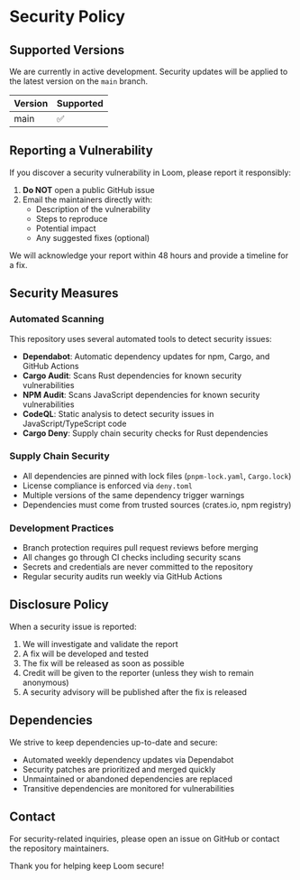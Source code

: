 # Security Policy

## Supported Versions

We are currently in active development. Security updates will be applied to the latest version on the `main` branch.

| Version | Supported          |
| ------- | ------------------ |
| main    | :white_check_mark: |

## Reporting a Vulnerability

If you discover a security vulnerability in Loom, please report it responsibly:

1. **Do NOT** open a public GitHub issue
2. Email the maintainers directly with:
   - Description of the vulnerability
   - Steps to reproduce
   - Potential impact
   - Any suggested fixes (optional)

We will acknowledge your report within 48 hours and provide a timeline for a fix.

## Security Measures

### Automated Scanning

This repository uses several automated tools to detect security issues:

- **Dependabot**: Automatic dependency updates for npm, Cargo, and GitHub Actions
- **Cargo Audit**: Scans Rust dependencies for known security vulnerabilities
- **NPM Audit**: Scans JavaScript dependencies for known security vulnerabilities
- **CodeQL**: Static analysis to detect security issues in JavaScript/TypeScript code
- **Cargo Deny**: Supply chain security checks for Rust dependencies

### Supply Chain Security

- All dependencies are pinned with lock files (`pnpm-lock.yaml`, `Cargo.lock`)
- License compliance is enforced via `deny.toml`
- Multiple versions of the same dependency trigger warnings
- Dependencies must come from trusted sources (crates.io, npm registry)

### Development Practices

- Branch protection requires pull request reviews before merging
- All changes go through CI checks including security scans
- Secrets and credentials are never committed to the repository
- Regular security audits run weekly via GitHub Actions

## Disclosure Policy

When a security issue is reported:

1. We will investigate and validate the report
2. A fix will be developed and tested
3. The fix will be released as soon as possible
4. Credit will be given to the reporter (unless they wish to remain anonymous)
5. A security advisory will be published after the fix is released

## Dependencies

We strive to keep dependencies up-to-date and secure:

- Automated weekly dependency updates via Dependabot
- Security patches are prioritized and merged quickly
- Unmaintained or abandoned dependencies are replaced
- Transitive dependencies are monitored for vulnerabilities

## Contact

For security-related inquiries, please open an issue on GitHub or contact the repository maintainers.

Thank you for helping keep Loom secure!
